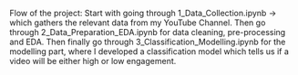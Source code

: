 Flow of the project:
Start with going through 1_Data_Collection.ipynb -> which gathers the relevant data from my YouTube Channel.
Then go through 2_Data_Preparation_EDA.ipynb for data cleaning, pre-processing and EDA.
Then finally go through 3_Classification_Modelling.ipynb for the modelling part, where I developed a classification model which tells us if a video will be either high or low engagement.
